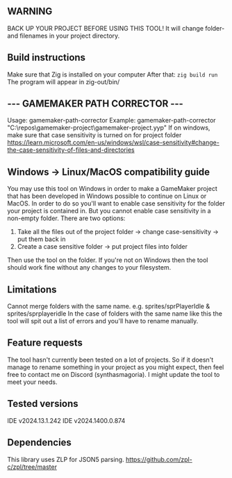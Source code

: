 ## WARNING
BACK UP YOUR PROJECT BEFORE USING THIS TOOL!
It will change folder- and filenames in your project directory.

## Build instructions
Make sure that Zig is installed on your computer
After that: `zig build run`
The program will appear in zig-out/bin/

## --- GAMEMAKER PATH CORRECTOR ---
Usage: gamemaker-path-corrector <absolute project path>
Example: gamemaker-path-corrector "C:\repos\gamemaker-project\gamemaker-project.yyp"
If on windows, make sure that case sensitivity is turned on for project folder
https://learn.microsoft.com/en-us/windows/wsl/case-sensitivity#change-the-case-sensitivity-of-files-and-directories

## Windows -> Linux/MacOS compatibility guide
You may use this tool on Windows in order to make a GameMaker project that has been developed in Windows possible to continue on Linux or MacOS.
In order to do so you'll want to enable case sensitivity for the folder your project is contained in.
But you cannot enable case sensitivity in a non-empty folder.
There are two options:
1) Take all the files out of the project folder -> change case-sensitivity -> put them back in
2) Create a case sensitive folder -> put project files into folder

Then use the tool on the folder.
If you're not on Windows then the tool should work fine without any changes to your filesystem.

## Limitations
Cannot merge folders with the same name.
e.g. sprites/sprPlayerIdle & sprites/sprplayeridle
In the case of folders with the same name like this the tool will spit out a list of errors and you'll have to rename manually.

## Feature requests
The tool hasn't currently been tested on a lot of projects.
So if it doesn't manage to rename something in your project as you might expect,
then feel free to contact me on Discord (synthasmagoria).
I might update the tool to meet your needs.

## Tested versions
IDE v2024.13.1.242
IDE v2024.1400.0.874

## Dependencies
This library uses ZLP for JSON5 parsing.
https://github.com/zpl-c/zpl/tree/master
